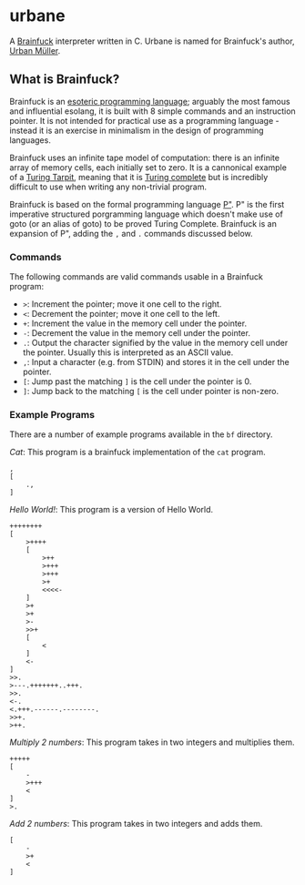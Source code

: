 # urbane
A [Brainfuck](https://esolangs.org/wiki/Brainfuck) interpreter written in C. Urbane is named for Brainfuck's author, [Urban Müller](https://esolangs.org/wiki/Urban_M%C3%BCller).

## What is Brainfuck?
Brainfuck is an [esoteric programming language](https://esolangs.org/wiki/Esoteric_programming_language); arguably the most famous and influential esolang, it is built with 8 simple commands and an instruction pointer. It is not intended for practical use as a programming language - instead it is an exercise in minimalism in the design of programming languages.

Brainfuck uses an infinite tape model of computation: there is an infinite array of memory cells, each initially set to zero. It is a cannonical example of a [Turing Tarpit](https://en.wikipedia.org/wiki/Turing_tarpit), meaning that it is [Turing complete](https://en.wikipedia.org/wiki/Turing_completeness) but is incredibly difficult to use when writing any non-trivial program.

Brainfuck is based on the formal programming language [P"](https://en.wikipedia.org/wiki/P%E2%80%B2%E2%80%B2). P" is the first imperative structured porgramming language which doesn't make use of goto (or an alias of goto) to be proved Turing Complete. Brainfuck is an expansion of P", adding the `,` and `.` commands discussed below.

### Commands

The following commands are valid commands usable in a Brainfuck program:
* `>`: Increment the pointer; move it one cell to the right.
* `<`: Decrement the pointer; move it one cell to the left.
* `+`: Increment the value in the memory cell under the pointer.
* `-`: Decrement the value in the memory cell under the pointer.
* `.`: Output the character signified by the value in the memory cell under the pointer. Usually this is interpreted as an ASCII value.
* `,`: Input a character (e.g. from STDIN) and stores it in the cell under the pointer.
* `[`: Jump past the matching `]` is the cell under the pointer is 0.
* `]`: Jump back to the matching `[` is the cell under pointer is non-zero.

### Example Programs
There are a number of example programs available in the `bf` directory.

_Cat_: This program is a brainfuck implementation of the `cat` program.

```brainfuck
,
[
    .,
]
```

_Hello World!_: This program is a version of Hello World.

```brainfuck
++++++++
[
    >++++
    [
        >++
        >+++
        >+++
        >+
        <<<<-
    ]
    >+
    >+
    >-
    >>+
    [
        <
    ]
    <-
]
>>.
>---.+++++++..+++.
>>.
<-.
<.+++.------.--------.
>>+.
>++.
```

_Multiply 2 numbers_: This program takes in two integers and multiplies them.
```brainfuck
+++++
[
    -
    >+++
    <
]
>.
```

_Add 2 numbers_: This program takes in two integers and adds them.
```brainfuck
[
    -
    >+
    <
]
```
